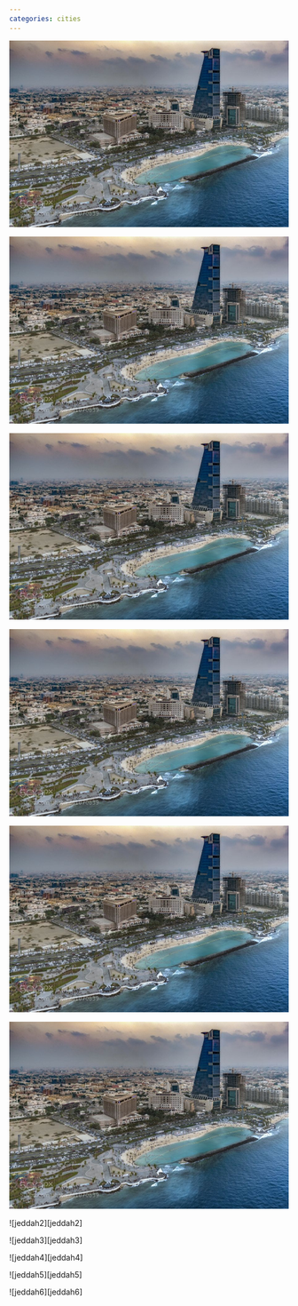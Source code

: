 ```yaml
---
categories: cities
---
```


![jeddah1](https://raw.githubusercontent.com/muneer78/muneer78.github.io/master/images/Jeddah%20City%202.jpeg)

![jeddah1](https://raw.githubusercontent.com/muneer78/muneer78.github.io/master/images/Jeddah%20City%202.jpeg) 

![jeddah1](https://raw.githubusercontent.com/muneer78/muneer78.github.io/master/images/Jeddah%20City%202.jpeg) 

![jeddah1](https://raw.githubusercontent.com/muneer78/muneer78.github.io/master/images/Jeddah%20City%202.jpeg) 

![jeddah1](https://raw.githubusercontent.com/muneer78/muneer78.github.io/master/images/Jeddah%20City%202.jpeg) 

![jeddah1](https://raw.githubusercontent.com/muneer78/muneer78.github.io/master/images/Jeddah%20City%202.jpeg) 







![jeddah2][jeddah2] 

![jeddah3][jeddah3] 

![jeddah4][jeddah4] 

![jeddah5][jeddah5] 

![jeddah6][jeddah6] 

